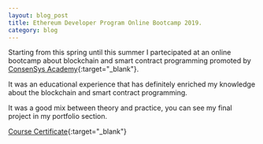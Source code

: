 ```yaml
---
layout: blog_post
title: Ethereum Developer Program Online Bootcamp 2019.
category: blog
---
```


Starting from this spring until this summer I partecipated at an online bootcamp about blockchain and smart contract programming promoted by [ConsenSys Academy](https://consensys.net/academy/){:target="_blank"}.

It was an educational experience that has definitely enriched my knowledge about the blockchain and smart contract programming.

It was a good mix between theory and practice, you can see my final project in my portfolio section.

[Course Certificate](https://francescomoca.ml/files/bc.pdf){:target="_blank"}